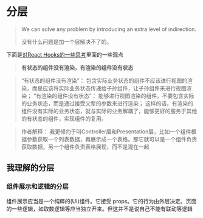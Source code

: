 # 分层
> We can solve any problem by introducing an extra level of indirection.
>
> 没有什么问题是加一个层解决不了的。



下面是[对React Hooks的一些思考](https://zhuanlan.zhihu.com/p/48264713)里面的一些观点

> **有状态的组件没有渲染，有渲染的组件没有状态**

> “有状态的组件没有渲染”：
> 包含实际业务状态的组件不应该进行视图的渲染，而是应该将实际业务状态传递给子孙组件，让子孙组件来进行视图渲染；
> “有渲染的组件没有状态”：
> 能够进行视图渲染的组件，不要包含实际的业务状态，而是通过接受父辈的参数来进行渲染；
> 这样的话，有渲染的组件没有实际的业务状态，就与实际的业务解耦了，能够更好的服务于其他的有状态的组件，实现组件的复用。

> 作者解释：
> 我更倾向于叫Controller层和Presentation层，比如一个组件根据参数获取一个列表数据，再展示成一个表格。那它就可以是一个组件负责获取数据，另一个组件负责表格展现，而不是混在一起


## 我理解的分层
### 组件展示和逻辑的分层
组件展示应当是一个纯粹的(UI)组件。它接受 props。它的行为由外层决定。页面的一些逻辑，如取数逻辑等应当独立开来。但这并不是说自己不能有联动等逻辑